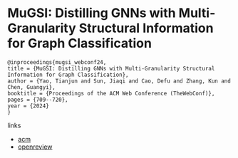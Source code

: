 # MuGSI: Distilling GNNs with Multi-Granularity Structural Information for Graph Classification

```
@inproceedings{mugsi_webconf24,
title = {MuGSI: Distilling GNNs with Multi-Granularity Structural Information for Graph Classification},
author = {Yao, Tianjun and Sun, Jiaqi and Cao, Defu and Zhang, Kun and Chen, Guangyi},
booktitle = {Proceedings of the ACM Web Conference (TheWebConf)},
pages = {709--720},
year = {2024}
}
```

links
- [acm](https://dl.acm.org/doi/10.1145/3589334.3645542)
- [openreview](https://openreview.net/forum?id=xJBkjn02ug)
